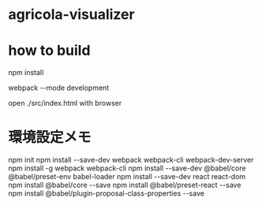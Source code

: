 # agricola-visualizer

# how to build

npm install

webpack --mode development 

open ./src/index.html with browser

# 環境設定メモ
npm init
npm install --save-dev webpack webpack-cli webpack-dev-server
npm install -g webpack webpack-cli
npm install --save-dev @babel/core @babel/preset-env babel-loader
npm install --save-dev react react-dom
npm install @babel/core --save
npm install @babel/preset-react --save
npm install @babel/plugin-proposal-class-properties --save